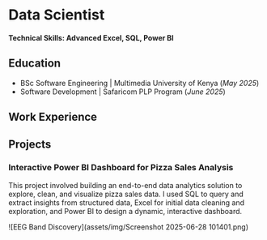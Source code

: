 # Data Scientist

#### Technical Skills: Advanced Excel, SQL, Power BI

## Education
- BSc Software Engineering | Multimedia University of Kenya (_May 2025_)								       		
- Software Development	| Safaricom PLP Program (_June 2025_)	 			        		

## Work Experience

## Projects
### Interactive Power BI Dashboard for Pizza Sales Analysis
This project involved building an end-to-end data analytics solution to explore, clean, and visualize pizza sales data. I used SQL to query and extract insights from structured data, Excel for initial data cleaning and exploration, and Power BI to design a dynamic, interactive dashboard.

![EEG Band Discovery](assets/img/Screenshot 2025-06-28 101401.png)
